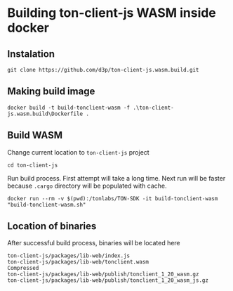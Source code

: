 # Building ton-client-js WASM inside docker
## Instalation
```
git clone https://github.com/d3p/ton-client-js.wasm.build.git
```
## Making build image
```
docker build -t build-tonclient-wasm -f .\ton-client-js.wasm.build\Dockerfile .
```
## Build WASM
Change current location to `ton-client-js` project
```
cd ton-client-js
```
Run build process. First attempt will take a long time. Next run will be faster because `.cargo` directory will be populated with cache.
```
docker run --rm -v $(pwd):/tonlabs/TON-SDK -it build-tonclient-wasm "build-tonclient-wasm.sh"
```
## Location of binaries
After successful build process, binaries will be located here
```
ton-client-js/packages/lib-web/index.js
ton-client-js/packages/lib-web/tonclient.wasm
Compressed
ton-client-js/packages/lib-web/publish/tonclient_1_20_wasm.gz
ton-client-js/packages/lib-web/publish/tonclient_1_20_wasm_js.gz
```
